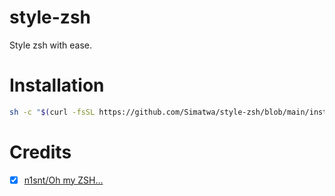 # style-zsh
Style zsh with ease.


# Installation

   ```sh
   sh -c "$(curl -fsSL https://github.com/Simatwa/style-zsh/blob/main/install-oh-my-zsh.sh?raw=true)"
   ```

# Credits 

- [x] [n1snt/Oh my ZSH...](https://gist.github.com/n1snt/454b879b8f0b7995740ae04c5fb5b7df) 
